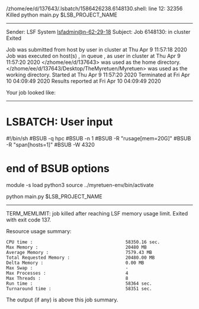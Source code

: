 /zhome/ee/d/137643/.lsbatch/1586426238.6148130.shell: line 12: 32356 Killed                  python main.py $LSB_PROJECT_NAME

------------------------------------------------------------
Sender: LSF System <lsfadmin@n-62-29-18>
Subject: Job 6148130: <NNAgent4network-50-50-50-50> in cluster <dcc> Exited

Job <NNAgent4network-50-50-50-50> was submitted from host <n-62-27-21> by user <s183905> in cluster <dcc> at Thu Apr  9 11:57:18 2020
Job was executed on host(s) <n-62-29-18>, in queue <hpc>, as user <s183905> in cluster <dcc> at Thu Apr  9 11:57:20 2020
</zhome/ee/d/137643> was used as the home directory.
</zhome/ee/d/137643/Desktop/TheMyretuen/Myretuen> was used as the working directory.
Started at Thu Apr  9 11:57:20 2020
Terminated at Fri Apr 10 04:09:49 2020
Results reported at Fri Apr 10 04:09:49 2020

Your job looked like:

------------------------------------------------------------
# LSBATCH: User input
#!/bin/sh
#BSUB -q hpc
#BSUB -n 1
#BSUB -R "rusage[mem=20G]"
#BSUB -R "span[hosts=1]"
#BSUB -W 4320
# end of BSUB options

module -s load python3
source ../myretuen-env/bin/activate

python main.py $LSB_PROJECT_NAME


------------------------------------------------------------

TERM_MEMLIMIT: job killed after reaching LSF memory usage limit.
Exited with exit code 137.

Resource usage summary:

    CPU time :                                   58350.16 sec.
    Max Memory :                                 20480 MB
    Average Memory :                             7579.43 MB
    Total Requested Memory :                     20480.00 MB
    Delta Memory :                               0.00 MB
    Max Swap :                                   -
    Max Processes :                              4
    Max Threads :                                8
    Run time :                                   58364 sec.
    Turnaround time :                            58351 sec.

The output (if any) is above this job summary.

